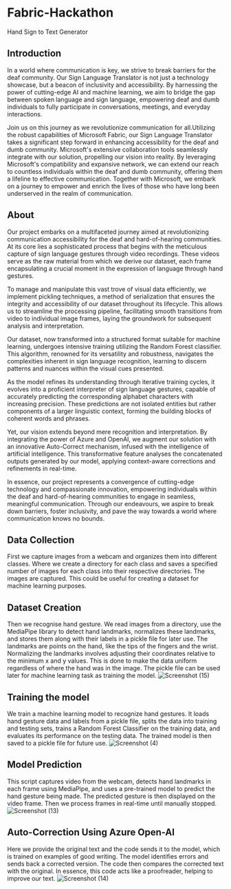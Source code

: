 # Fabric-Hackathon
Hand Sign to Text Generator

## Introduction
In a world where communication is key, we strive to break barriers for the deaf community. Our Sign Language Translator is not just a technology showcase, but a beacon of inclusivity and accessibility. By harnessing the power of cutting-edge AI and machine learning, we aim to bridge the gap between spoken language and sign language, empowering deaf and dumb individuals to fully participate in conversations, meetings, and everyday interactions.

Join us on this journey as we revolutionize communication for all.Utilizing the robust capabilities of Microsoft Fabric, our Sign Language Translator takes a significant step forward in enhancing accessibility for the deaf and dumb community. Microsoft's extensive collaboration tools seamlessly integrate with our solution, propelling our vision into reality. By leveraging Microsoft's compatibility and expansive network, we can extend our reach to countless individuals within the deaf and dumb community, offering them a lifeline to effective communication. Together with Microsoft, we embark on a journey to empower and enrich the lives of those who have long been underserved in the realm of communication.

## About
Our project embarks on a multifaceted journey aimed at revolutionizing communication accessibility for the deaf and hard-of-hearing communities. At its core lies a sophisticated process that begins with the meticulous capture of sign language gestures through video recordings. These videos serve as the raw material from which we derive our dataset, each frame encapsulating a crucial moment in the expression of language through hand gestures.

To manage and manipulate this vast trove of visual data efficiently, we implement pickling techniques, a method of serialization that ensures the integrity and accessibility of our dataset throughout its lifecycle. This allows us to streamline the processing pipeline, facilitating smooth transitions from video to individual image frames, laying the groundwork for subsequent analysis and interpretation.

Our dataset, now transformed into a structured format suitable for machine learning, undergoes intensive training utilizing the Random Forest classifier. This algorithm, renowned for its versatility and robustness, navigates the complexities inherent in sign language recognition, learning to discern patterns and nuances within the visual cues presented.

As the model refines its understanding through iterative training cycles, it evolves into a proficient interpreter of sign language gestures, capable of accurately predicting the corresponding alphabet characters with increasing precision. These predictions are not isolated entities but rather components of a larger linguistic context, forming the building blocks of coherent words and phrases.

Yet, our vision extends beyond mere recognition and interpretation. By integrating the power of Azure and OpenAI, we augment our solution with an innovative Auto-Correct mechanism, infused with the intelligence of artificial intelligence. This transformative feature analyses the concatenated outputs generated by our model, applying context-aware corrections and refinements in real-time.

In essence, our project represents a convergence of cutting-edge technology and compassionate innovation, empowering individuals within the deaf and hard-of-hearing communities to engage in seamless, meaningful communication. Through our endeavours, we aspire to break down barriers, foster inclusivity, and pave the way towards a world where communication knows no bounds.

## Data Collection
First we capture images from a webcam and organizes them into different classes. Where we create a directory for each class and saves a specified number of images for each class into their respective directories. The images are captured. This could be useful for creating a dataset for machine learning purposes.

## Dataset Creation
Then we recognise hand gesture. We read images from a directory, use the MediaPipe library to detect hand landmarks, normalizes these landmarks, and stores them along with their labels in a pickle file for later use. The landmarks are points on the hand, like the tips of the fingers and the wrist. Normalizing the landmarks involves adjusting their coordinates relative to the minimum x and y values. This is done to make the data uniform regardless of where the hand was in the image. The pickle file can be used later for machine learning task as training the model.
![Screenshot (15)](https://github.com/Cycl0tr0n/Fabric-Hackathon/assets/129075535/1ba02ddd-26ef-4e44-80dc-fb95b2531999)


## Training the model
We train a machine learning model to recognize hand gestures. It loads hand gesture data and labels from a pickle file, splits the data into training and testing sets, trains a Random Forest Classifier on the training data, and evaluates its performance on the testing data. The trained model is then saved to a pickle file for future use.
![Screenshot (4)](https://github.com/Cycl0tr0n/Fabric-Hackathon/assets/129075535/167cb142-4692-4e82-86b8-d65734c11d8d)


## Model Prediction
This script captures video from the webcam, detects hand landmarks in each frame using MediaPipe, and uses a pre-trained model to predict the hand gesture being made. The predicted gesture is then displayed on the video frame. Then we process frames in real-time until manually stopped.
![Screenshot (13)](https://github.com/Cycl0tr0n/Fabric-Hackathon/assets/129075535/f2a2c19b-bc07-43ac-aa6f-455e076a524d)


## Auto-Correction Using Azure Open-AI
Here we provide the original text and the code sends it to the model, which is trained on examples of good writing. The model identifies errors and sends back a corrected version. The code then compares the corrected text with the original. In essence, this code acts like a proofreader, helping to improve our text.
![Screenshot (14)](https://github.com/Cycl0tr0n/Fabric-Hackathon/assets/129075535/06c8de50-ad70-4c75-b4f2-fc5b56c1f39d)

